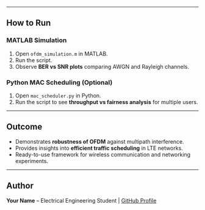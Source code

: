 
---

## How to Run

### MATLAB Simulation
1. Open `ofdm_simulation.m` in MATLAB.
2. Run the script.
3. Observe **BER vs SNR plots** comparing AWGN and Rayleigh channels.

### Python MAC Scheduling (Optional)
1. Open `mac_scheduler.py` in Python.
2. Run the script to see **throughput vs fairness analysis** for multiple users.

---

## Outcome
- Demonstrates **robustness of OFDM** against multipath interference.
- Provides insights into **efficient traffic scheduling** in LTE networks.
- Ready-to-use framework for wireless communication and networking experiments.

---

## Author
**Your Name** – Electrical Engineering Student | [GitHub Profile](https://github.com/YourUsername)
